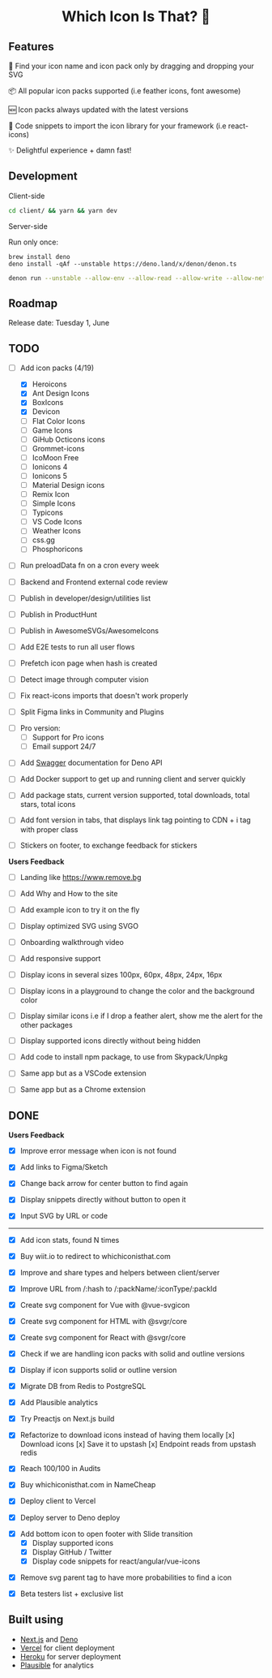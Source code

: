 <div align="center">
  <h1>Which Icon Is That? 🤔</h1>
</div>

## Features

🔎 Find your icon name and icon pack only by dragging and dropping your SVG

📦 All popular icon packs supported (i.e feather icons, font awesome)

🆕 Icon packs always updated with the latest versions

📎 Code snippets to import the icon library for your framework (i.e react-icons)

✨ Delightful experience + damn fast!

## Development

Client-side

```bash
cd client/ && yarn && yarn dev
```

Server-side

Run only once:

```
brew install deno
deno install -qAf --unstable https://deno.land/x/denon/denon.ts
```

```bash
denon run --unstable --allow-env --allow-read --allow-write --allow-net ./server/app.ts
```

## Roadmap

Release date: Tuesday 1, June

## TODO

- [ ] Add icon packs (4/19)

  - [x] Heroicons
  - [x] Ant Design Icons
  - [x] BoxIcons
  - [x] Devicon
  - [ ] Flat Color Icons
  - [ ] Game Icons
  - [ ] GiHub Octicons icons
  - [ ] Grommet-icons
  - [ ] IcoMoon Free
  - [ ] Ionicons 4
  - [ ] Ionicons 5
  - [ ] Material Design icons
  - [ ] Remix Icon
  - [ ] Simple Icons
  - [ ] Typicons
  - [ ] VS Code Icons
  - [ ] Weather Icons
  - [ ] css.gg
  - [ ] Phosphoricons

* [ ] Run preloadData fn on a cron every week

- [ ] Backend and Frontend external code review

* [ ] Publish in developer/design/utilities list

- [ ] Publish in ProductHunt

* [ ] Publish in AwesomeSVGs/AwesomeIcons

- [ ] Add E2E tests to run all user flows

* [ ] Prefetch icon page when hash is created

- [ ] Detect image through computer vision

* [ ] Fix react-icons imports that doesn't work properly

* [ ] Split Figma links in Community and Plugins

- [ ] Pro version:
  - [ ] Support for Pro icons
  - [ ] Email support 24/7

* [ ] Add [Swagger](https://github.com/asad-mlbd/deno-api-starter-oak) documentation for Deno API

- [ ] Add Docker support to get up and running client and server quickly

- [ ] Add package stats, current version supported, total downloads, total stars, total icons

* [ ] Add font version in tabs, that displays link tag pointing to CDN + i tag with proper class

- [ ] Stickers on footer, to exchange feedback for stickers

**Users Feedback**

- [ ] Landing like https://www.remove.bg

* [ ] Add Why and How to the site

- [ ] Add example icon to try it on the fly

* [ ] Display optimized SVG using SVGO

- [ ] Onboarding walkthrough video

* [ ] Add responsive support

- [ ] Display icons in several sizes 100px, 60px, 48px, 24px, 16px

* [ ] Display icons in a playground to change the color and the background color

- [ ] Display similar icons i.e if I drop a feather alert, show me the alert for the other packages

* [ ] Display supported icons directly without being hidden

- [ ] Add code to install npm package, to use from Skypack/Unpkg

* [ ] Same app but as a VSCode extension

- [ ] Same app but as a Chrome extension

## DONE

**Users Feedback**

- [x] Improve error message when icon is not found

* [x] Add links to Figma/Sketch

- [x] Change back arrow for center button to find again

* [x] Display snippets directly without button to open it

- [x] Input SVG by URL or code

---

- [x] Add icon stats, found N times

* [x] Buy wiit.io to redirect to whichiconisthat.com

- [x] Improve and share types and helpers between client/server

* [x] Improve URL from /:hash to /:packName/:iconType/:packId

- [x] Create svg component for Vue with @vue-svgicon

* [x] Create svg component for HTML with @svgr/core

- [x] Create svg component for React with @svgr/core

* [x] Check if we are handling icon packs with solid and outline versions

- [x] Display if icon supports solid or outline version

* [x] Migrate DB from Redis to PostgreSQL

- [x] Add Plausible analytics

* [x] Try Preactjs on Next.js build

- [x] Refactorize to download icons instead of having them locally
      [x] Download icons
      [x] Save it to upstash
      [x] Endpoint reads from upstash redis

* [x] Reach 100/100 in Audits

- [x] Buy whichiconisthat.com in NameCheap

* [x] Deploy client to Vercel

- [x] Deploy server to Deno deploy

* [x] Add bottom icon to open footer with Slide transition
  - [x] Display supported icons
  - [x] Display GitHub / Twitter
  - [x] Display code snippets for react/angular/vue-icons

- [x] Remove svg parent tag to have more probabilities to find a icon

* [x] Beta testers list + exclusive list

## Built using

- [Next.js](https://nextjs.org) and [Deno](https://deno.land)
- [Vercel](https://vercel.com) for client deployment
- [Heroku](https://www.heroku.com) for server deployment
- [Plausible](https://plausible.io) for analytics
